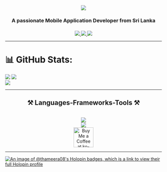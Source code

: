 <h1 align="center">
    <img src="https://readme-typing-svg.herokuapp.com/?font=Righteous&size=35&center=true&vCenter=true&width=500&height=70&duration=4000&lines=Hi+There!+👋;+I'm+Thameera+Dananjaya;" />
</h1>

<h3 align="center">A passionate Mobile Application Developer from Sri Lanka</h3>

###

<div align="center">
  <a href="mailto:thameeradananjaya08@gmail.com">
    <img src="https://img.shields.io/badge/Gmail-333333?style=for-the-badge&logo=gmail&logoColor=red" />
  </a>
  <a href="https://www.linkedin.com/in/thameera-dananjaya-aa54371b4/" target="_blank">
    <img src="https://img.shields.io/badge/LinkedIn-0077B5?style=for-the-badge&logo=linkedin&logoColor=white" target="_blank" />
  </a>
  <a href="https://Thameera08.github.io" target="_blank">
     <img src="https://img.shields.io/badge/Portfolio-FF5722?style=for-the-badge&logo=todoist&logoColor=white" target="_blank" />
  </a>
</div>

<hr/>

# 📊 GitHub Stats:
![](https://github-readme-stats.vercel.app/api?username=thameera08&theme=dark&hide_border=false&include_all_commits=false&count_private=false)
![](https://github-readme-streak-stats.herokuapp.com/?user=thameera08&theme=dark&hide_border=false)<br/>
![](https://github-readme-stats.vercel.app/api/top-langs/?username=thameera08&theme=dark&hide_border=false&include_all_commits=false&count_private=false&layout=compact)<br/>


<hr/>

<h2 align="center">⚒️ Languages-Frameworks-Tools ⚒️</h2>
<br/>
<div align="center">
    <img src="https://skillicons.dev/icons?i=dart,flutter,react,bootstrap,mui,html,css,vscode,github,figma,tailwind,git,r" />
       <br/>
    <img src="https://skillicons.dev/icons?i=nodejs,python,javascript,typescript,express,firebase,mongodb,c,java,nextjs,mysql,flask" />
</div>

</div>
<div align="center">
<a href='https://www.buymeacoffee.com/botson.__' target='_blank'>
    <img height='64' style='border:0px;height:64px;' src='https://storage.ko-fi.com/cdn/kofi1.png?v=3' border='0' alt='Buy Me a Coffee at ko-fi.com' />
</a>
</div>

<hr/>

[![An image of @thameera08's Holopin badges, which is a link to view their full Holopin profile](https://holopin.me/thameera08)](https://holopin.io/@thameera08)
